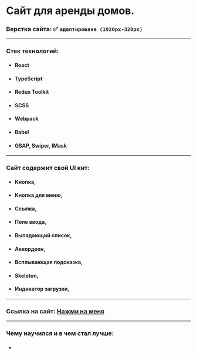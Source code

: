 # Сайт для аренды домов.

### Верстка сайта: :white_check_mark: `адаптирована (1920px-320px)`

---

### Стек технологий:

- #### React
- #### TypeScript
- #### Redux Toolkit
- #### SCSS
- #### Webpack
- #### Babel
- #### GSAP, Swiper, IMask

---

### Сайт содержит свой UI кит:

- #### Кнопка,
- #### Кнопка для меню,
- #### Ссылка,
- #### Поле ввода,
- #### Выпадающий список,
- #### Аккордеон,
- #### Всплывающая подсказка,
- #### Skeleton,
- #### Индикатор загрузки,

---

### Ссылка на сайт: [Нажми на меня](https://potrfolio-booking-houses.vercel.app/)

---

### Чему научился и в чем стал лучше:

- ####

